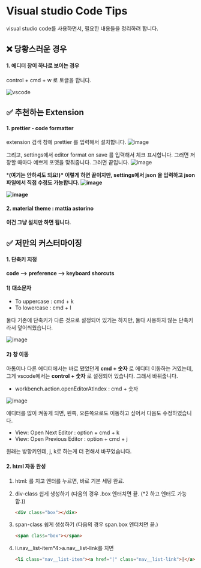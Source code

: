 # Visual studio Code Tips

visual studio code를 사용하면서, 필요한 내용들을 정리하려 합니다.



## ❌ 당황스러운 경우

#### 1. 에디터 창이 하나로 보이는 경우

control + cmd + w 로 토글을 합니다.



![vscode](https://user-images.githubusercontent.com/42775225/89252068-a8275100-d653-11ea-9ad7-eab2f298ef03.gif)







## ✅ 추천하는 Extension

#### 1. prettier - code formatter

extension 검색 창에 prettier 를 입력해서 설치합니다. ![image](https://user-images.githubusercontent.com/42775225/87129880-fe130e00-c2cc-11ea-9cd0-9bec2721fadc.png)

그리고, settings에서 editor format on save 를 입력해서 체크 표시합니다. 그러면 저장할 때마다 예쁘게 포맷을 맞춰줍니다. 그러면 끝입니다. ![image](https://user-images.githubusercontent.com/42775225/87129850-f3f10f80-c2cc-11ea-8782-5bd1228d0f78.png)

***(여기는 안하셔도 되요!)\* 이렇게 하면 끝이지만, settings에서 json 을 입력하고 json파일에서 직접 수정도 가능합니다. ![image](https://user-images.githubusercontent.com/42775225/87130168-6f52c100-c2cd-11ea-8f32-d52ac2beb267.png)**

**![image](https://user-images.githubusercontent.com/42775225/87131042-cad17e80-c2ce-11ea-842d-980bb6a7795c.png)**



#### **2. material theme : mattia astorino**

**이건 그냥 설치만 하면 됩니다.**







## ✅ 저만의 커스터마이징

#### 1. 단축키 지정

**code --> preference --> keyboard shorcuts**



#### 1) 대소문자

- To uppercase : cmd + k  
- To lowercase : cmd + l

둘다 기존에 단축키가 다른 것으로 설정되어 있기는 하지만, 둘다 사용하지 않는 단축키라서 덮어씌웠습니다.

![image](https://user-images.githubusercontent.com/42775225/89746797-a3044f00-daf6-11ea-9966-e8405d6d09e4.png)



#### 2) 창 이동

아톰이나 다른 에디터에서는 바로 됐었던게 **cmd + 숫자** 로 에디터 이동하는 거였는데, 그게 vscode에서는 **control + 숫자** 로 설정되어 있습니다. 그래서 바꿔줍니다.

- workbench.action.openEditorAtIndex : cmd + 숫자

![image](https://user-images.githubusercontent.com/42775225/89746783-954ec980-daf6-11ea-94e6-85306136f274.png)



에디터를 많이 켜놓게 되면, 왼쪽, 오른쪽으로도 이동하고 싶어서 다음도 수정하였습니다.

- View: Open Next Editor : option + cmd + k
- View: Open Previous Editor : option + cmd + j

원래는 방향키인데, j, k로 하는게 더 편해서 바꾸었습니다.





#### 2. html 자동 완성

1. html: 를 치고 엔터를 누르면, 바로 기본 세팅 완료.

2. div-class 쉽게 생성하기 (다음의 경우 .box 엔터치면 끝. (\*2 하고 엔터도 가능함.))

   ```html
   <div class="box"></div>
   ```

3. span-class 쉽게 생성하기 (다음의 경우 span.box 엔터치면 끝.)

   ```html
   <span class="box"></span>
   ```

4. li.nav\_\_list-item\*4>a.nav\_\_list-link를 치면

   ```html
   <li class="nav__list-item"><a href="|" class="nav__list-link">|</a></li>
   ```

   

